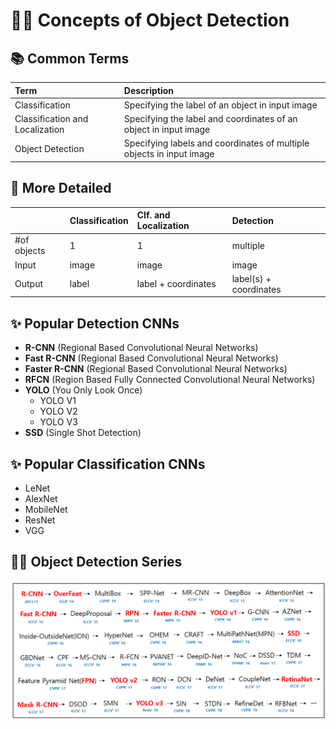 # 🕵️‍♀️ Concepts of Object Detection

## 📚 Common Terms

| Term | Description |
| :--- | :--- |
| Classification | Specifying the label of an object in input image |
| Classification and Localization | Specifying the label and coordinates of an object in input image |
| Object Detection | Specifying labels and coordinates of multiple objects in input image |

## 📑 More Detailed

|  | Classification | Clf. and Localization | Detection |
| :--- | :--- | :--- | :--- |
| \#of objects | 1 | 1 | multiple |
| Input | image | image | image |
| Output | label | label + coordinates | label\(s\) + coordinates |

## ✨ Popular Detection CNNs

* **R-CNN** \(Regional Based Convolutional Neural Networks\)
* **Fast R-CNN** \(Regional Based Convolutional Neural Networks\)
* **Faster R-CNN** \(Regional Based Convolutional Neural Networks\)
* **RFCN** \(Region Based Fully Connected Convolutional Neural Networks\)
* **YOLO** \(You Only Look Once\)
  * YOLO V1
  * YOLO V2
  * YOLO V3
* **SSD** \(Single Shot Detection\)

## ✨ Popular Classification CNNs

* LeNet
* AlexNet
* MobileNet
* ResNet
* VGG

## 🤸‍♀️ Object Detection Series

![](../.gitbook/assets/objectdetectionseries.png)

